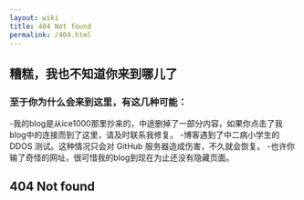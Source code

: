 ```yaml
---
layout: wiki
title: 404 Not found
permalink: /404.html
---
```


## 糟糕，我也不知道你来到哪儿了
### 至于你为什么会来到这里，有这几种可能：
-我的blog是从ice1000那里抄来的，中途删掉了一部分内容，如果你点击了我blog中的连接而到了这里，请及时联系我修复。
-博客遇到了中二病小学生的 DDOS 测试。这种情况只会对 GitHub 服务器造成伤害，不久就会恢复。
-也许你输了奇怪的网址，很可惜我的blog到现在为止还没有隐藏页面。

## 404 Not found